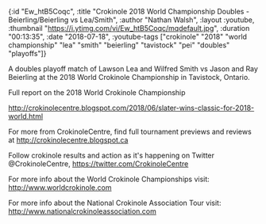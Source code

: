 {:id "Ew_htB5Coqc",
 :title
 "Crokinole 2018 World Championship Doubles - Beierling/Beierling vs Lea/Smith",
 :author "Nathan Walsh",
 :layout :youtube,
 :thumbnail "https://i.ytimg.com/vi/Ew_htB5Coqc/mqdefault.jpg",
 :duration "00:13:35",
 :date "2018-07-18",
 :youtube-tags
 ["crokinole"
  "2018"
  "world championship"
  "lea"
  "smith"
  "beierling"
  "tavistock"
  "pei"
  "doubles"
  "playoffs"]}


A doubles playoff match of Lawson Lea and Wilfred Smith vs Jason and Ray Beierling at the 2018 World Crokinole Championship in Tavistock, Ontario.

Full report on the 2018 World Crokinole Championship

http://crokinolecentre.blogspot.com/2018/06/slater-wins-classic-for-2018-world.html

For more from CrokinoleCentre, find full tournament previews and reviews at http://crokinolecentre.blogspot.ca

Follow crokinole results and action as it's happening on Twitter @CrokinoleCentre, https://twitter.com/CrokinoleCentre

For more info about the World Crokinole Championships visit: http://www.worldcrokinole.com

For more info about the National Crokinole Association Tour visit: http://www.nationalcrokinoleassociation.com
